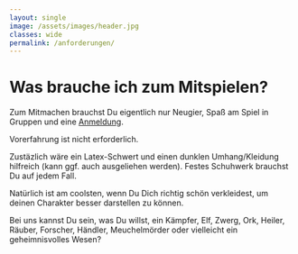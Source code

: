 ```yaml
---
layout: single
image: /assets/images/header.jpg
classes: wide
permalink: /anforderungen/
---
```


# Was brauche ich zum Mitspielen?

Zum Mitmachen brauchst Du eigentlich nur Neugier, Spaß am Spiel in Gruppen und eine [Anmeldung](/anmeldung).

Vorerfahrung ist nicht erforderlich.

Zustäzlich wäre ein Latex-Schwert und einen dunklen Umhang/Kleidung hilfreich (kann ggf. auch ausgeliehen werden). 
Festes Schuhwerk brauchst Du auf jedem Fall.

Natürlich ist am coolsten, wenn Du Dich richtig schön verkleidest, um deinen Charakter besser darstellen zu können.


Bei uns kannst Du sein, was Du willst, ein Kämpfer, Elf, Zwerg, Ork, Heiler, Räuber, Forscher, Händler, Meuchelmörder oder vielleicht ein geheimnisvolles Wesen? 



